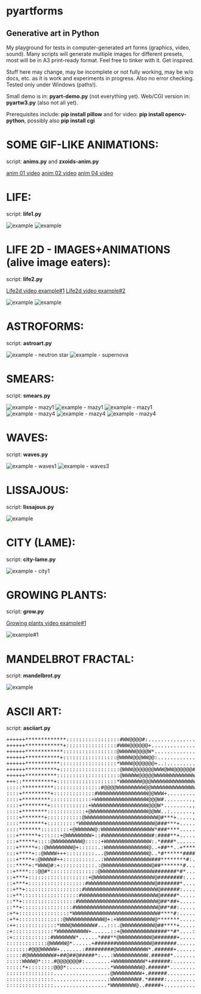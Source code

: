 # pyartforms

## Generative art in Python

My playground for tests in computer-generated art forms (graphics, video, sound). 
Many scripts will generate multiple images for different presets, most will be in A3 print-ready format.
Feel free to tinker with it. Get inspired.

Stuff here may change, may be incomplete or not fully working, may be w/o docs, etc. 
as it is work and experiments in progress. Also no error checking. Tested only under Windows (paths!).

Small demo is in: **pyart-demo.py** (not everything yet).
Web/CGI version in: **pyartw3.py** (also not all yet).


Prerequisites include: **pip install pillow** and for video: **pip install opencv-python**, possibly also **pip install cgi**



# SOME GIF-LIKE ANIMATIONS:
script: **anims.py** and **zxoids-anim.py**

[anim 01 video](https://www.youtube.com/watch?v=-vyr4g9q0Go)
[anim 02 video](https://www.youtube.com/watch?v=3LewUnBFg2c)
[anim 04 video](https://www.youtube.com/watch?v=SGWo8JxQPTU)

# LIFE:
script: **life1.py**

![example](/examples/life-0003.png?raw=true "Life example")
![example](/examples/life-0007.png?raw=true "Life example")

# LIFE 2D - IMAGES+ANIMATIONS (alive image eaters):
script: **life2.py**

[Life2d video example#1](https://www.youtube.com/watch?v=FofqSbcO2W8)
[Life2d video example#2](https://www.youtube.com/watch?v=Ce1yVJNs3AM)

![example](/examples/zz-life2d-001-f2a.png?raw=true "Life example")
![example](/examples/zz-life2d-001-f2b.png?raw=true "Life example")

# ASTROFORMS:
script: **astroart.py**

![example - neutron star](/examples/zz-04-neutronstar-cir.png?raw=true "Astro example - neutron star")
![example - supernova](/examples/zz-astro-06-supernova-cir.png?raw=true "Astro example - supernova")

# SMEARS:
script: **smears.py**

![example - mazy1](/examples/mazy1-4960x3507-01-003.png?raw=true "Smears#1 example")
![example - mazy1](/examples/mazy1-4960x3507-02-003.png?raw=true "Smears#1 example")
![example - mazy1](/examples/mazy1-4960x3507-06-002.png?raw=true "Smears#1 example")
![example - mazy4](/examples/mazy4-4960x3507-01-002.png?raw=true "Smears#4 example")
![example - mazy4](/examples/mazy4-4960x3507-05-003.png?raw=true "Smears#4 example")
![example - mazy4](/examples/mazy4-4960x3507-07-003.png?raw=true "Smears#4 example")

# WAVES:
script: **waves.py**

![example - waves1](/examples/waves1-4960x3507-03-003.png?raw=true "Waves#1 example")
![example - waves3](/examples/waves3-4960x3507-01-003.png?raw=true "Waves#3 example")

# LISSAJOUS:
script: **lissajous.py**

![example](/examples/liss-0003.png?raw=true "Lissajous example")

# CITY (LAME):
script: **city-lame.py**

![example - city1](/examples/city1-4960x3507-01-001.png?raw=true "City#1 example")

# GROWING PLANTS:
script: **grow.py**

[Growing plants video example#1](https://www.youtube.com/watch?v=5HrdduqAdVk)

![example#1](/examples/tree0.png?raw=true "Tree example #1")

# MANDELBROT FRACTAL:
script: **mandelbrot.py**

![example](/examples/mandel-002.png?raw=true "Mandelbrot example")

# ASCII ART:
script: **asciiart.py**

<pre>
++++++*************:::::::::::::::::#WW@@@@#:..........................,,,,,,,...........
++++++************+::::::::::::::::#WWW@@@@@@+....................,.,,,,,,,,.............
++++++************:::::::::::::::::@WWWWW@@@@W*..................,,,,..,..,,,,...........
++++++***********+:::::::::::::::::@WWWW@@@WW@@:.................,,,,,,,,,,,,,,..........
++++++***********::::::::::::::::::*WWWW@@@@@@@+..:...............,,,,,,,,,,,,...........
++++++**********+:::::::::::::::::::@WWW@@@@@@@WWW@WW@@@@@@#+.....::+:+*#@@@*::++........
++++++**********::::::::::::::::::::@WWWWW@@@@@WWWWWWWWWWWWWWWWWWWWWWWWWWWWWWWWWWWW*.....
+++::**********+:::::::::::::::::::*WWWWWWW@@@WWWWWWWWWWWWWWWWWWWWWWWWWWWW*:**#@WWWW*....
:::::**********:::::::::::::::#@@@@WWWWWWWWW@@WWWWWWWWWWWWWWWWWWWWWW@+.,.........+:......
::::+*********+:::::::::::::#WWWWWWWWWWWWWWWW@@WWW+..........,,,.,,,.....................
::::+*********:::::::::::::+WWWWWWWWWWWWWWWWW@@@W#.........,,,,,,,.......................
::::+********+::::::::::::+WWWWWWWWWWWWWWWWWW@@@W*........,,,,,.,........................
::::+********::::::::::::+@WWWWWWWWWWWWWWWWWW@@WW..:.......,,,...........................
::::+*******+:::::::::::@WWWWWWWWWWWWWWWWWWWWWWW@#***+.....,.............................
::::********+:::::::::*WWWWWWWWWWWWWWWWWWWWWWWW@###***+..................................
::::*******:::::::::+@WWWWWW@:WWWWWWWWWWWWWWWWW*###****...................::++:..........
:::+******+::::::+@WWWWWWWW+::#WWWWWWWWWWWWWWW#:####**+............:+***********+........
:::+*****+::::@WWWWWWWWW@:::::+WWWWWWWWWWWWWWW:.*####*.......:+*********.....:+..........
:::+*****+::@WWWWWWWW@+::::::.:WWWWWWWWWWWWWW@..+##**..+************+....................
:::+****+::@WWWW+++:::::::::...@WWWWWWWWWWWWW@..*#******#####**+.........................
:::+****+:@WWWW#++::::::::::..:WWWWWWWWWWWWWWW###********#:.............................:
:::****+:*WWW@#:+:::::::::::.:@WWWWWWWWWWWWWWW@##*******#...............................:
::+****:::@@#*:::::::::::::::@WWWWWWWWWWWWWWWWW#######*#*...........................:::::
::+***+:::::::::::::::::::+@WWWWWWWWWWWWWWWWWWW@########:.............................:::
::+***+::::::::::::::::::#WWWWWWWWWWWWWWWWWWWWW@#######*..............................:::
::+**+::::::::::::::::::#WWWWWWWWWWWWWWWWWWWWWWW@######:.............................::::
::+**::::::::::::::::::#WWWWWWWWWWWWWWWWWWWWWWWW@#####*.............................:.:::
::**+:::::::::::::::::#WWWWWWWWWWWWWWWWWWWWWWWWW@##*##+.............................:::::
::**+::::::::::::::::#WWWWWWWWWWWWWWWWWWWWWWWWWW@##*##:........:...................::::::
:+*+::::::::::::::::*WWWWWWWWWWWWWWWWWWWWWWWWWWW#****#:........::::::.........:::.:::::::
:+*+::::::::::::::@WWWWWWWWWWWW@+:+WWWWWWWWWWWW@*******......:::::::::........:::::::::::
:++:::::::::::::*WWW@WWWWWWW#...:::.@WWWWWWWWWW@##****+......:::::::::......:::::::::::::
:+:::::::::::::*WWWWWWWWWW+......::+@WWWWWWWWWW####**#*....:::::::::::.......::::::::::::
:+::::::::::::#WWWWWWW*......*###**@WWWWWWWWWW@#######+.....::::::::::.....::::::::::::::
:::::::::::::@WWWWW@*......+#######WWWWWWWWWWW@#######.........::::::::......::::::::::::
:::::::#@@@WWWWW+.......:#########@WWWWWWWWWW*.######+...........::::::...:::::::::::::::
:::::#@WWWWWWWW#+##@##@#####*:...:WWWWWWWWWWW.######*.............::::::...::::::::::::::
:::::WWWW@*:::.#@@@@@@@#:........+WWWWWWWWWW*+######:.............:::::::..::::::::::::::
:::::*+::::::::@@@*:.............*WWWWWWWWW@.######*..............:::::::.:::::::::::::::
:::::::::::::::..................@WWWWWWWWW+.######.................:::::::::::::::::::::
:::::::::::::::.................:WWWWWWWWW#.*#####:.............:::::::::::::::::::::::::
:::::::::::::::.................*WWWWWWWW@..#####+...............::::::::..::::::::::::::
</pre>
